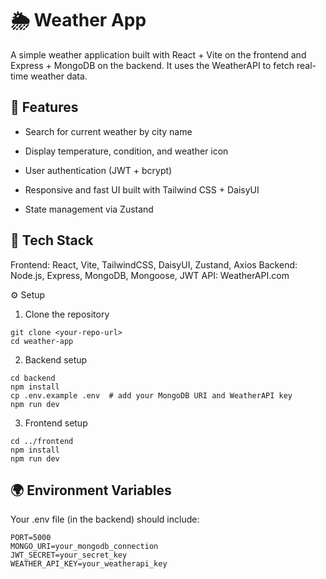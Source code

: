 # 🌦️ Weather App

A simple weather application built with React + Vite on the frontend and Express + MongoDB on the backend. It uses the WeatherAPI to fetch real-time weather data.

## 🚀 Features

- Search for current weather by city name

- Display temperature, condition, and weather icon

- User authentication (JWT + bcrypt)

- Responsive and fast UI built with Tailwind CSS + DaisyUI

- State management via Zustand

## 🧩 Tech Stack

Frontend: React, Vite, TailwindCSS, DaisyUI, Zustand, Axios
Backend: Node.js, Express, MongoDB, Mongoose, JWT
API: WeatherAPI.com

⚙️ Setup
1. Clone the repository
```
git clone <your-repo-url>
cd weather-app
```

2. Backend setup
```
cd backend
npm install
cp .env.example .env  # add your MongoDB URI and WeatherAPI key
npm run dev
```

3. Frontend setup
```
cd ../frontend
npm install
npm run dev
```

## 🌍 Environment Variables

Your .env file (in the backend) should include:
```
PORT=5000
MONGO_URI=your_mongodb_connection
JWT_SECRET=your_secret_key
WEATHER_API_KEY=your_weatherapi_key
```